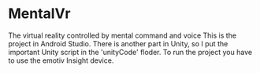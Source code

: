 # MentalVr
The virtual reality controlled by mental command and voice
This is the project in Android Studio. There is another part in Unity, so I put the important Unity script in the 'unityCode' floder.
To run the project you have to use the emotiv Insight device.
